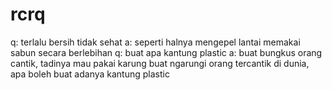 # rcrq
q: terlalu bersih tidak sehat a: seperti halnya mengepel lantai memakai sabun secara berlebihan
q: buat apa kantung plastic a: buat bungkus orang cantik, tadinya mau pakai karung buat ngarungi orang tercantik di dunia, apa boleh buat adanya kantung plastic
